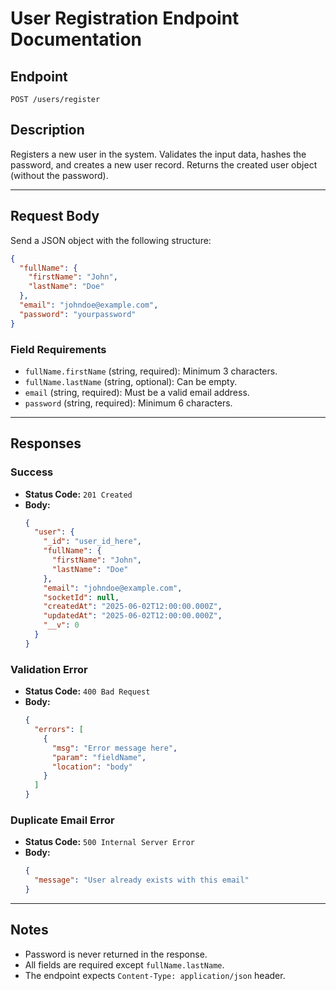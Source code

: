 # User Registration Endpoint Documentation

## Endpoint

`POST /users/register`

## Description

Registers a new user in the system. Validates the input data, hashes the password, and creates a new user record. Returns the created user object (without the password).

---

## Request Body

Send a JSON object with the following structure:

```json
{
  "fullName": {
    "firstName": "John",
    "lastName": "Doe"
  },
  "email": "johndoe@example.com",
  "password": "yourpassword"
}
```

### Field Requirements

- `fullName.firstName` (string, required): Minimum 3 characters.
- `fullName.lastName` (string, optional): Can be empty.
- `email` (string, required): Must be a valid email address.
- `password` (string, required): Minimum 6 characters.

---

## Responses

### Success

- **Status Code:** `201 Created`
- **Body:**
    ```json
    {
      "user": {
        "_id": "user_id_here",
        "fullName": {
          "firstName": "John",
          "lastName": "Doe"
        },
        "email": "johndoe@example.com",
        "socketId": null,
        "createdAt": "2025-06-02T12:00:00.000Z",
        "updatedAt": "2025-06-02T12:00:00.000Z",
        "__v": 0
      }
    }
    ```

### Validation Error

- **Status Code:** `400 Bad Request`
- **Body:**
    ```json
    {
      "errors": [
        {
          "msg": "Error message here",
          "param": "fieldName",
          "location": "body"
        }
      ]
    }
    ```

### Duplicate Email Error

- **Status Code:** `500 Internal Server Error`
- **Body:**
    ```json
    {
      "message": "User already exists with this email"
    }
    ```

---

## Notes

- Password is never returned in the response.
- All fields are required except `fullName.lastName`.
- The endpoint expects `Content-Type: application/json` header.